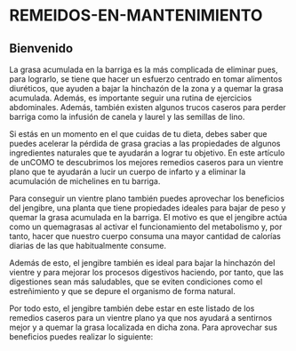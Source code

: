 # REMEIDOS-EN-MANTENIMIENTO

<h2>Bienvenido</h2>
        <p> La grasa acumulada en la barriga es la más complicada de eliminar pues, para lograrlo, se tiene que hacer un esfuerzo centrado en tomar alimentos diuréticos, que ayuden a bajar la hinchazón de la zona y a quemar la grasa acumulada. Además, es importante seguir una rutina de ejercicios abdominales. Además, también existen algunos trucos caseros para perder barriga como la infusión de canela y laurel y las semillas de lino.</p>
        <p>Si estás en un momento en el que cuidas de tu dieta, debes saber que puedes acelerar la pérdida de grasa gracias a las propiedades de algunos ingredientes naturales que te ayudarán a lograr tu objetivo. En este artículo de unCOMO te descubrimos los mejores remedios caseros para un vientre plano que te ayudarán a lucir un cuerpo de infarto y a eliminar la acumulación de michelines en tu barriga.</p>
        <p> Para conseguir un vientre plano también puedes aprovechar los beneficios del jengibre, una planta que tiene propiedades ideales para bajar de peso y quemar la grasa acumulada en la barriga. El motivo es que el jengibre actúa como un quemagrasas al activar el funcionamiento del metabolismo y, por tanto, hacer que nuestro cuerpo consuma una mayor cantidad de calorías diarias de las que habitualmente consume.</p>
        <p>Además de esto, el jengibre también es ideal para bajar la hinchazón del vientre y para mejorar los procesos digestivos haciendo, por tanto, que las digestiones sean más saludables, que se eviten condiciones como el estreñimiento y que se depure el organismo de forma natural.</p>
        <p>Por todo esto, el jengibre también debe estar en este listado de los remedios caseros para un vientre plano ya que nos ayudará a sentirnos mejor y a quemar la grasa localizada en dicha zona. Para aprovechar sus beneficios puedes realizar lo siguiente:</p>
